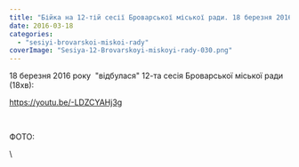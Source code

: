 ```yaml
---
title: "Бійка на 12-тій сесії Броварської міської ради. 18 березня 2016 року"
date: 2016-03-18
categories: 
  - "sesiyi-brovarskoi-miskoi-rady"
coverImage: "Sesiya-12-Brovarskoyi-miskoyi-rady-030.png"
---
```


18 березня 2016 року  "відбулася" 12-та сесія Броварської міської ради (18хв):<!--more-->

https://youtu.be/-LDZCYAHj3g

 

ФОТО:

\
